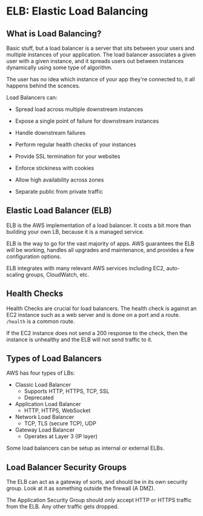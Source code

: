 # ELB: Elastic Load Balancing

## What is Load Balancing?

Basic stuff, but a load balancer is a server that sits between your users and multiple instances of your application. The load balancer associates a given user with a given instance, and it spreads users out between instances dynamically using some type of algorithm. 

The user has no idea which instance of your app they're connected to, it all happens behind the scences. 

Load Balancers can:

* Spread load across multiple downstream instances

* Expose a single point of failure for downstream instances

* Handle downstream failures

* Perform regular health checks of your instances

* Provide SSL termination for your websites

* Enforce stickiness with cookies

* Allow high availability across zones

* Separate public from private traffic

## Elastic Load Balancer (ELB)

ELB is the AWS implementation of a load balancer. It costs a bit more than building your own LB, because it is a managed service.

ELB is the way to go for the vast majority of apps. AWS guarantees the ELB will be working, handles all upgrades and maintenance, and provides a few configuration options.

ELB integrates with many relevant AWS services including EC2, auto-scaling groups, CloudWatch, etc. 

## Health Checks

Health Checks are crucial for load balancers. The health check is against an EC2 instance such as a web server and is done on a port and a route. `/health` is a common route. 

If the EC2 instance does not send a 200 response to the check, then the instance is unhealthy and the ELB will not send traffic to it. 

## Types of Load Balancers

AWS has four types of LBs:

* Classic Load Balancer 
    * Supports HTTP, HTTPS, TCP, SSL
    * Deprecated
* Application Load Balancer
    * HTTP, HTTPS, WebSocket
* Network Load Balancer
    * TCP, TLS (secure TCP), UDP
* Gateway Load Balancer
    * Operates at Layer 3 (IP layer)

Some load balancers can be setup as internal or external ELBs. 

## Load Balancer Security Groups

The ELB can act as a gateway of sorts, and should be in its own security group. Look at it as something outside the firewall (A DMZ).

The Application Security Group should *only* accept HTTP or HTTPS traffic from the ELB. Any other traffic gets dropped. 


